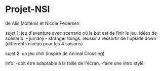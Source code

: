 # Projet-NSI
de Alis Moltenis et Nicole Pedersen 

sujet 1: jeu d'aventure avec scenario où le but est de finir le jeu.
  idées de scénario:
      - jumanji
      - stranger things: reussir a ressortir de l'upside down (différents niveau pour les 4 saisons)
      
sujet 2: un jeu chill (inspiré de Animal Crossing)

Info: 
-doit être adaptable à la taille de l'écran.
-faire une intro stylé
